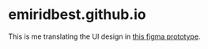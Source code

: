 # emiridbest.github.io
This is me translating the UI design in <a href="https://sproutdigital-dot-yamm-track.appspot.com/2G_pZvGXIABdj7Ogs7bfxERylQla2g0A_ypyJQkJ7K__HKp01hgH379KCl82S8qzdVfKMrBT6Vywx4_PA2GRmfbeKzs51eAIVYIlV0Cb-gBaHE8_oK9ZHYCELiDQmOoRjIV4_-4UQejlcDmvszJdflxrm02T4CTa56IFG_5RWnkGrJdyZMOawwrrgzpZplHfI6WZrYGIgkgIDhh0YMwq8f9pPbx3uOyA30Etwg4lWU4NTwpCoQOtnkFEEdr_EFklviIEkr92ttw">this figma prototype</a>.
